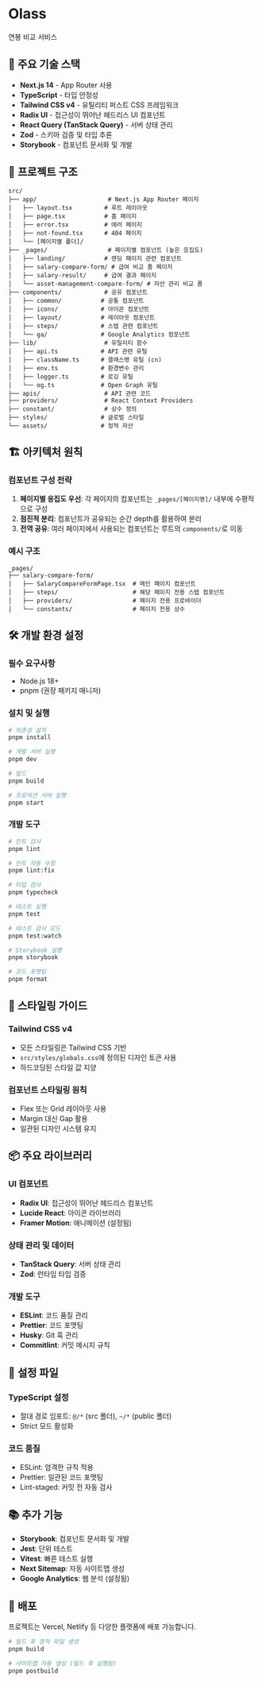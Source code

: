 # Olass

연봉 비교 서비스

## 🚀 주요 기술 스택

- **Next.js 14** - App Router 사용
- **TypeScript** - 타입 안정성
- **Tailwind CSS v4** - 유틸리티 퍼스트 CSS 프레임워크
- **Radix UI** - 접근성이 뛰어난 헤드리스 UI 컴포넌트
- **React Query (TanStack Query)** - 서버 상태 관리
- **Zod** - 스키마 검증 및 타입 추론
- **Storybook** - 컴포넌트 문서화 및 개발

## 📁 프로젝트 구조

```
src/
├── app/                    # Next.js App Router 페이지
│   ├── layout.tsx         # 루트 레이아웃
│   ├── page.tsx           # 홈 페이지
│   ├── error.tsx          # 에러 페이지
│   ├── not-found.tsx      # 404 페이지
│   └── [페이지별 폴더]/
├── _pages/                 # 페이지별 컴포넌트 (높은 응집도)
│   ├── landing/           # 랜딩 페이지 관련 컴포넌트
│   ├── salary-compare-form/ # 급여 비교 폼 페이지
│   ├── salary-result/     # 급여 결과 페이지
│   └── asset-management-compare-form/ # 자산 관리 비교 폼
├── components/            # 공유 컴포넌트
│   ├── common/           # 공통 컴포넌트
│   ├── icons/            # 아이콘 컴포넌트
│   ├── layout/           # 레이아웃 컴포넌트
│   ├── steps/            # 스텝 관련 컴포넌트
│   └── ga/               # Google Analytics 컴포넌트
├── lib/                   # 유틸리티 함수
│   ├── api.ts            # API 관련 유틸
│   ├── className.ts      # 클래스명 유틸 (cn)
│   ├── env.ts            # 환경변수 관리
│   ├── logger.ts         # 로깅 유틸
│   └── og.ts             # Open Graph 유틸
├── apis/                  # API 관련 코드
├── providers/             # React Context Providers
├── constant/              # 상수 정의
├── styles/               # 글로벌 스타일
└── assets/               # 정적 자산
```

## 🏗️ 아키텍처 원칙

### 컴포넌트 구성 전략

1. **페이지별 응집도 우선**: 각 페이지의 컴포넌트는 `_pages/[페이지명]/` 내부에 수평적으로 구성
2. **점진적 분리**: 컴포넌트가 공유되는 순간 depth를 활용하여 분리
3. **전역 공유**: 여러 페이지에서 사용되는 컴포넌트는 루트의 `components/`로 이동

### 예시 구조

```
_pages/
├── salary-compare-form/
│   ├── SalaryCompareFormPage.tsx  # 메인 페이지 컴포넌트
│   ├── steps/                     # 해당 페이지 전용 스텝 컴포넌트
│   ├── providers/                 # 페이지 전용 프로바이더
│   └── constants/                 # 페이지 전용 상수
```

## 🛠️ 개발 환경 설정

### 필수 요구사항

- Node.js 18+
- pnpm (권장 패키지 매니저)

### 설치 및 실행

```bash
# 의존성 설치
pnpm install

# 개발 서버 실행
pnpm dev

# 빌드
pnpm build

# 프로덕션 서버 실행
pnpm start
```

### 개발 도구

```bash
# 린트 검사
pnpm lint

# 린트 자동 수정
pnpm lint:fix

# 타입 검사
pnpm typecheck

# 테스트 실행
pnpm test

# 테스트 감시 모드
pnpm test:watch

# Storybook 실행
pnpm storybook

# 코드 포맷팅
pnpm format
```

## 🎨 스타일링 가이드

### Tailwind CSS v4

- 모든 스타일링은 Tailwind CSS 기반
- `src/styles/globals.css`에 정의된 디자인 토큰 사용
- 하드코딩된 스타일 값 지양

### 컴포넌트 스타일링 원칙

- Flex 또는 Grid 레이아웃 사용
- Margin 대신 Gap 활용
- 일관된 디자인 시스템 유지

## 📦 주요 라이브러리

### UI 컴포넌트

- **Radix UI**: 접근성이 뛰어난 헤드리스 컴포넌트
- **Lucide React**: 아이콘 라이브러리
- **Framer Motion**: 애니메이션 (설정됨)

### 상태 관리 및 데이터

- **TanStack Query**: 서버 상태 관리
- **Zod**: 런타임 타입 검증

### 개발 도구

- **ESLint**: 코드 품질 관리
- **Prettier**: 코드 포맷팅
- **Husky**: Git 훅 관리
- **Commitlint**: 커밋 메시지 규칙

## 🔧 설정 파일

### TypeScript 설정

- 절대 경로 임포트: `@/*` (src 폴더), `~/*` (public 폴더)
- Strict 모드 활성화

### 코드 품질

- ESLint: 엄격한 규칙 적용
- Prettier: 일관된 코드 포맷팅
- Lint-staged: 커밋 전 자동 검사

## 📚 추가 기능

- **Storybook**: 컴포넌트 문서화 및 개발
- **Jest**: 단위 테스트
- **Vitest**: 빠른 테스트 실행
- **Next Sitemap**: 자동 사이트맵 생성
- **Google Analytics**: 웹 분석 (설정됨)

## 🚀 배포

프로젝트는 Vercel, Netlify 등 다양한 플랫폼에 배포 가능합니다.

```bash
# 빌드 후 정적 파일 생성
pnpm build

# 사이트맵 자동 생성 (빌드 후 실행됨)
pnpm postbuild
```
